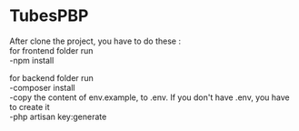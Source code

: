 # TubesPBP

After clone the project, you have to do these :  
for frontend folder run  
-npm install  
  
for backend folder run  
-composer install  
-copy the content of env.example, to .env. If you don't have .env, you have to create it  
-php artisan key:generate  